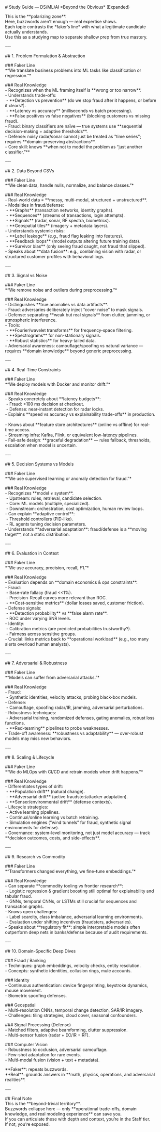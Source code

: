 \# Study Guide — DS/ML/AI \*Beyond the Obvious\* (Expanded)

This is the \*\*polarizing zone\*\*.    
Here, buzzwords aren’t enough — real expertise shows.    
Each topic contrasts the \*faker’s line\* with what a legitimate candidate actually understands.    
Use this as a studying map to separate shallow prep from true mastery.

\---

\## 1. Problem Formulation & Abstraction

\### Faker Line  
\*“We translate business problems into ML tasks like classification or regression.”\*

\### Real Knowledge  
\- Recognizes when the ML framing itself is \*\*wrong or too narrow\*\*.    
\- Understands trade-offs:    
 - \*\*Detection vs prevention\*\* (do we stop fraud after it happens, or before it clears?).    
 - \*\*Latency vs accuracy\*\* (milliseconds vs batch processing).    
 - \*\*False positives vs false negatives\*\* (blocking customers vs missing fraud).    
\- Fraud: binary classifiers are naïve — true systems use \*\*sequential decision-making + adaptive thresholds\*\*.    
\- Defense: noisy radar/sonar cannot just be treated as "time series"; requires \*\*domain-preserving abstractions\*\*.    
\- Core skill: knows \*\*when not to model the problem as “just another classifier.”\*\*

\---

\## 2. Data Beyond CSVs

\### Faker Line  
\*“We clean data, handle nulls, normalize, and balance classes.”\*

\### Real Knowledge  
\- Real-world data = \*\*messy, multi-modal, structured + unstructured\*\*.    
\- Modalities in fraud/defense:    
 - \*\*Graphs\*\* (transaction networks, identity graphs).    
 - \*\*Sequences\*\* (streams of transactions, login attempts).    
 - \*\*Signals\*\* (radar, sonar, RF spectra, biometrics).    
 - \*\*Geospatial tiles\*\* (imagery + metadata layers).    
\- Understands systemic risks:    
 - \*\*Label leakage\*\* (e.g., fraud flag leaking into features).    
 - \*\*Feedback loops\*\* (model outputs altering future training data).    
 - \*\*Survivor bias\*\* (only seeing fraud caught, not fraud that slipped).    
\- Speaks about \*\*data fusion\*\*: e.g., combining vision with radar, or structured customer profiles with behavioral logs.

\---

\## 3. Signal vs Noise

\### Faker Line  
\*“We remove noise and outliers during preprocessing.”\*

\### Real Knowledge  
\- Distinguishes \*\*true anomalies vs data artifacts\*\*.    
\- Fraud: adversaries deliberately inject “cover noise” to mask signals.    
\- Defense: separating \*\*weak but real signals\*\* from clutter, jamming, or atmospheric interference.    
\- Tools:    
 - \*\*Fourier/wavelet transforms\*\* for frequency-space filtering.    
 - \*\*Spectrograms\*\* for non-stationary signals.    
 - \*\*Robust statistics\*\* for heavy-tailed data.    
\- Adversarial awareness: camouflage/spoofing vs natural variance — requires \*\*domain knowledge\*\* beyond generic preprocessing.

\---

\## 4. Real-Time Constraints

\### Faker Line  
\*“We deploy models with Docker and monitor drift.”\*

\### Real Knowledge  
\- Speaks concretely about \*\*latency budgets\*\*:    
 - Fraud: \<100 ms decision at checkout.    
 - Defense: near-instant detection for radar locks.    
\- Explains \*\*speed vs accuracy vs explainability trade-offs\*\* in production.    
\- Knows about \*\*feature store architectures\*\* (online vs offline) for real-time access.    
\- Streaming infra: Kafka, Flink, or equivalent low-latency pipelines.    
\- Fail-safe design: \*\*graceful degradation\*\* — rules fallback, thresholds, escalation when model is uncertain.  

\---

\## 5. Decision Systems vs Models

\### Faker Line  
\*“We use supervised learning or anomaly detection for fraud.”\*

\### Real Knowledge  
\- Recognizes \*\*model ≠ system\*\*.    
 - Upstream: rules, retrieval, candidate selection.    
 - Core: ML models (multiple, specialized).    
 - Downstream: orchestration, cost optimization, human review loops.    
\- Can explain \*\*adaptive control\*\*:    
 - Threshold controllers (PID-like).    
 - RL agents tuning decision parameters.    
\- Understands \*\*adversarial adaptation\*\*: fraud/defense is a \*\*moving target\*\*, not a static distribution.

\---

\## 6. Evaluation in Context

\### Faker Line  
\*“We use accuracy, precision, recall, F1.”\*

\### Real Knowledge  
\- Evaluation depends on \*\*domain economics & ops constraints\*\*.    
\- Fraud:    
 - Base-rate fallacy (fraud \<\<1%).    
 - Precision–Recall curves more relevant than ROC.    
 - \*\*Cost-sensitive metrics\*\* (dollar losses saved, customer friction).    
\- Defense signals:    
 - \*\*Detection probability\*\* vs \*\*false alarm rate\*\*.    
 - ROC under varying SNR levels.    
\- Identity:    
 - Calibration metrics (are predicted probabilities trustworthy?).    
 - Fairness across sensitive groups.    
\- Crucial: links metrics back to \*\*operational workload\*\* (e.g., too many alerts overload human analysts).

\---

\## 7. Adversarial & Robustness

\### Faker Line  
\*“Models can suffer from adversarial attacks.”\*

\### Real Knowledge  
\- Fraud:    
 - Synthetic identities, velocity attacks, probing black-box models.    
\- Defense:    
 - Camouflage, spoofing radar/IR, jamming, adversarial perturbations.    
\- Robustness techniques:    
 - Adversarial training, randomized defenses, gating anomalies, robust loss functions.    
 - \*\*Red-teaming\*\* pipelines to probe weaknesses.    
\- Trade-off awareness: \*\*robustness vs adaptability\*\* — over-robust models may miss new behaviors.  

\---

\## 8. Scaling & Lifecycle

\### Faker Line  
\*“We do MLOps with CI/CD and retrain models when drift happens.”\*

\### Real Knowledge  
\- Differentiates types of drift:    
 - \*\*Population drift\*\* (natural change).    
 - \*\*Adversarial drift\*\* (active fraudster/attacker adaptation).    
 - \*\*Sensor/environmental drift\*\* (defense contexts).    
\- Lifecycle strategies:    
 - Active learning pipelines.    
 - Continual/online learning vs batch retraining.    
 - Simulation engines (“wind tunnels” for fraud, synthetic signal environments for defense).    
\- Governance: system-level monitoring, not just model accuracy — track \*\*decision outcomes, costs, and side-effects\*\*.  

\---

\## 9. Research vs Commodity

\### Faker Line  
\*“Transformers changed everything, we fine-tune embeddings.”\*

\### Real Knowledge  
\- Can separate \*\*commodity tooling vs frontier research\*\*:    
 - Logistic regression & gradient boosting still optimal for explainability and tabular fraud.    
 - GNNs, temporal CNNs, or LSTMs still crucial for sequences and transaction graphs.    
\- Knows open challenges:    
 - Label scarcity, class imbalance, adversarial learning environments.    
 - Evaluation under shifting incentives (fraudsters, adversaries).    
\- Speaks about \*\*regulatory fit\*\*: simple interpretable models often outperform deep nets in banks/defense because of audit requirements.  

\---

\## 10. Domain-Specific Deep Dives

\### Fraud / Banking  
\- Techniques: graph embeddings, velocity checks, entity resolution.    
\- Concepts: synthetic identities, collusion rings, mule accounts.  

\### Identity  
\- Continuous authentication: device fingerprinting, keystroke dynamics, mouse movement.    
\- Biometric spoofing defenses.  

\### Geospatial  
\- Multi-resolution CNNs, temporal change detection, SAR/IR imagery.    
\- Challenges: tiling strategies, cloud cover, seasonal confounders.  

\### Signal Processing (Defense)  
\- Matched filters, adaptive beamforming, clutter suppression.    
\- Multi-sensor fusion (radar + EO/IR + RF).  

\### Computer Vision  
\- Robustness to occlusion, adversarial camouflage.    
\- Few-shot adaptation for rare events.    
\- Multi-modal fusion (vision + text + metadata).  

\*\*Faker\*\*: repeats buzzwords.    
\*\*Real\*\*: grounds answers in \*\*math, physics, operations, and adversarial realities\*\*.  

\---

\## Final Note  
This is the \*\*beyond-trivial territory\*\*.    
Buzzwords collapse here — only \*\*operational trade-offs, domain knowledge, and real modeling experience\*\* can save you.    
If you can articulate these with depth and context, you’re in the Staff tier.    
If not, you’re exposed.